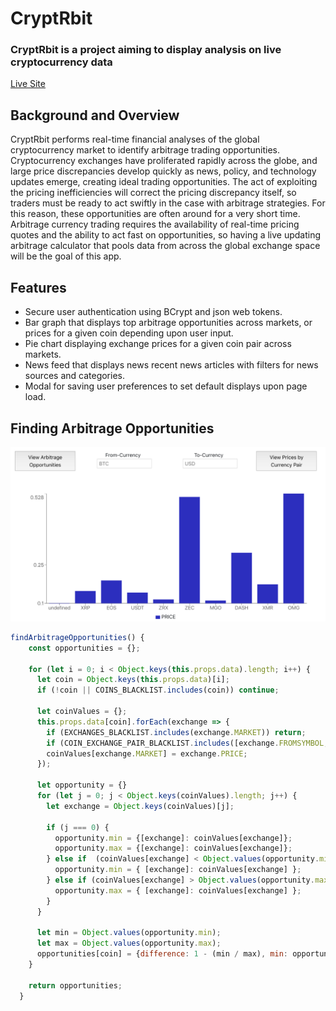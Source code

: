 # CryptRbit

### CryptRbit is a project aiming to display analysis on live cryptocurrency data

[Live Site](http://cryptrbit.com/#/)

## Background and Overview

CryptRbit performs real-time financial analyses of the global cryptocurrency market to identify arbitrage trading opportunities. Cryptocurrency exchanges have proliferated rapidly across the globe, and large price discrepancies develop quickly as news, policy, and technology updates emerge, creating ideal trading opportunities. The act of exploiting the pricing inefficiencies will correct the pricing discrepancy itself, so traders must be ready to act swiftly in the case with arbitrage strategies. For this reason, these opportunities are often around for a very short time. Arbitrage currency trading requires the availability of real-time pricing quotes and the ability to act fast on opportunities, so having a live updating arbitrage calculator that pools data from across the global exchange space will be the goal of this app.

## Features

* Secure user authentication using BCrypt and json web tokens.
* Bar graph that displays top arbitrage opportunities across markets, or prices for a given coin depending upon user input.
* Pie chart displaying exchange prices for a given coin pair across markets.
* News feed that displays news recent news articles with filters for news sources and categories.
* Modal for saving user preferences to set default displays upon page load.

## Finding Arbitrage Opportunities

![graph_snippet](/graph_snippet.png)

```javascript
findArbitrageOpportunities() {
    const opportunities = {};

    for (let i = 0; i < Object.keys(this.props.data).length; i++) {
      let coin = Object.keys(this.props.data)[i];
      if (!coin || COINS_BLACKLIST.includes(coin)) continue;

      let coinValues = {};
      this.props.data[coin].forEach(exchange => {
        if (EXCHANGES_BLACKLIST.includes(exchange.MARKET)) return;
        if (COIN_EXCHANGE_PAIR_BLACKLIST.includes([exchange.FROMSYMBOL, exchange.MARKET])) return;
        coinValues[exchange.MARKET] = exchange.PRICE;
      });

      let opportunity = {}
      for (let j = 0; j < Object.keys(coinValues).length; j++) {
        let exchange = Object.keys(coinValues)[j];

        if (j === 0) {
          opportunity.min = {[exchange]: coinValues[exchange]};
          opportunity.max = {[exchange]: coinValues[exchange]};
        } else if  (coinValues[exchange] < Object.values(opportunity.min)) {
          opportunity.min = { [exchange]: coinValues[exchange] };
        } else if (coinValues[exchange] > Object.values(opportunity.max)) {
          opportunity.max = { [exchange]: coinValues[exchange] };
        }
      }

      let min = Object.values(opportunity.min);
      let max = Object.values(opportunity.max);
      opportunities[coin] = {difference: 1 - (min / max), min: opportunity.min, max: opportunity.max};
    }

    return opportunities;
  }
```